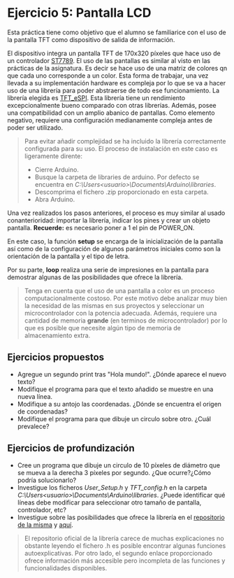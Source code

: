 # Ejercicio 5: Pantalla LCD
Esta práctica tiene como objetivo que el alumno se familiarice con el uso de la pantalla TFT como dispositivo de salida de información.

El dispositivo integra un pantalla TFT de 170x320 píxeles que hace uso de un controlador [ST7789](https://www.waveshare.com/w/upload/a/ae/ST7789_Datasheet.pdf). El uso de las pantallas es similar al visto en las prácticas de la asignatura. Es decir se hace uso de una matriz de colores qn que cada uno corresponde a un color. Esta forma de trabajar, una vez llevada a su implementación hardware es compleja por lo que se va a hacer uso de una librería para poder abstraerse de todo ese funcionamiento. La librería elegida es [TFT_eSPI](https://github.com/Bodmer/TFT_eSPI). Esta librería tiene un rendimiento excepcionalmente bueno comparado con otras librerías. Además, posee una compatibilidad con un amplio abanico de pantallas. Como elemento negativo, requiere una configuración medianamente compleja antes de poder ser utilizado.
> Para evitar añadir complejidad se ha incluido la librería correctamente configurada para su uso. El proceso de instalación en este caso es ligeramente dirente:
> - Cierre Arduino.
> - Busque la carpeta de libraries de arduino. Por defecto se encuentra en *C:\Users\<usuario>\Documents\Arduino\libraries*.
> - Descomprima el fichero .zip proporcionado en esta carpeta.
> - Abra Arduino.

Una vez realizados los pasos anteriores, el proceso es muy similar al usado conanterioridad: importar la librería, indicar los pines y crear un objeto pantalla. **Recuerde:** es necesario poner a 1 el pin de POWER_ON.

En este caso, la función **setup** se encarga de la inicialización de la pantalla así como de la configuración de algunos parámetros iniciales como son la orientación de la pantalla y el tipo de letra.

Por su parte, **loop** realiza una serie de impresiones en la pantalla para demostrar algunas de las posibilidades que ofrece la librería.

> Tenga en cuenta que el uso de una pantalla a color es un proceso computacionalmente costoso. Por este motivo debe analizar muy bien la necesidad de las mismas en sus proyectos y seleccionar un microcontrolador con la potencia adecuada. Además, requiere una cantidad de memoria **grande** (en terminos de microcontrolador) por lo que es posible que necesite algún tipo de memoria de almacenamiento extra.

## Ejercicios propuestos
- Agregue un segundo print tras "Hola mundo!". ¿Dónde aparece el nuevo texto?
- Modifique el programa para que el texto añadido se muestre en una nueva línea.
- Modifique a su antojo las coordenadas. ¿Dónde se encuentra el origen de coordenadas?
- Modifique el programa para que dibuje un circulo sobre otro. ¿Cuál prevalece?
## Ejercicios de profundización
- Cree un programa que dibuje un circulo de 10 píxeles de diámetro que se mueva a la derecha 3 píxeles por segundo. ¿Que ocurre?¿Cómo podría solucionarlo?
- Investigue los ficheros *User_Setup.h* y *TFT_config.h* en la carpeta *C:\Users\<usuario>\Documents\Arduino\libraries*. ¿Puede identificar qué líneas debe modificar para seleccionar otro tamaño de pantalla, controlador, etc?
- Investigue sobre las posibilidades que ofrece la librería en el [repositorio de la misma](https://github.com/Bodmer/TFT_eSPI) y [aquí](https://doc-tft-espi.readthedocs.io/starting/).
> El repositorio oficial de la librería carece de muchas explicaciones no obstante leyendo el fichero .h es posible encontrar algunas funciones autoexplicativas. Por otro lado, el segundo enlace proporcionado ofrece información más accesible pero incompleta de las funciones y funcionalidades disponibles.
